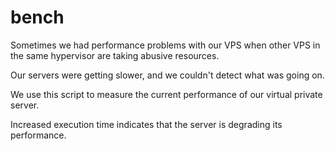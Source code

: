 # bench

Sometimes we had performance problems with our VPS when other VPS in the same hypervisor are taking abusive resources.

Our servers were getting slower, and we couldn't detect what was going on.

We use this script to measure the current performance of our virtual private server.

Increased execution time indicates that the server is degrading its performance.
